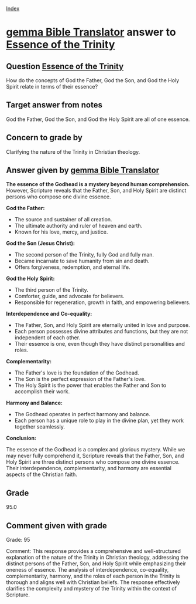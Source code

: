 
[Index](../../index.md)
# [gemma Bible Translator](../../answering_models/gemma_Bible_Translator.md) answer to [Essence of the Trinity](../../questions/Essence_of_the_Trinity.md)

## Question [Essence of the Trinity](../../questions/Essence_of_the_Trinity.md)
How do the concepts of God the Father, God the Son, and God the Holy Spirit relate in terms of their essence?

## Target answer from notes
God the Father, God the Son, and God the Holy Spirit are all of one essence.

## Concern to grade by
Clarifying the nature of the Trinity in Christian theology.

## Answer given by [gemma Bible Translator](../../answering_models/gemma_Bible_Translator.md)
**The essence of the Godhead is a mystery beyond human comprehension.** However, Scripture reveals that the Father, Son, and Holy Spirit are distinct persons who compose one divine essence.

**God the Father:**

* The source and sustainer of all creation.
* The ultimate authority and ruler of heaven and earth.
* Known for his love, mercy, and justice.

**God the Son (Jesus Christ):**

* The second person of the Trinity, fully God and fully man.
* Became incarnate to save humanity from sin and death.
* Offers forgiveness, redemption, and eternal life.

**God the Holy Spirit:**

* The third person of the Trinity.
* Comforter, guide, and advocate for believers.
* Responsible for regeneration, growth in faith, and empowering believers.

**Interdependence and Co-equality:**

* The Father, Son, and Holy Spirit are eternally united in love and purpose.
* Each person possesses divine attributes and functions, but they are not independent of each other.
* Their essence is one, even though they have distinct personalities and roles.

**Complementarity:**

* The Father's love is the foundation of the Godhead.
* The Son is the perfect expression of the Father's love.
* The Holy Spirit is the power that enables the Father and Son to accomplish their work.

**Harmony and Balance:**

* The Godhead operates in perfect harmony and balance.
* Each person has a unique role to play in the divine plan, yet they work together seamlessly.

**Conclusion:**

The essence of the Godhead is a complex and glorious mystery. While we may never fully comprehend it, Scripture reveals that the Father, Son, and Holy Spirit are three distinct persons who compose one divine essence. Their interdependence, complementarity, and harmony are essential aspects of the Christian faith.

## Grade
95.0

## Comment given with grade
Grade: 95

Comment: This response provides a comprehensive and well-structured explanation of the nature of the Trinity in Christian theology, addressing the distinct persons of the Father, Son, and Holy Spirit while emphasizing their oneness of essence. The analysis of interdependence, co-equality, complementarity, harmony, and the roles of each person in the Trinity is thorough and aligns well with Christian beliefs. The response effectively clarifies the complexity and mystery of the Trinity within the context of Scripture.
